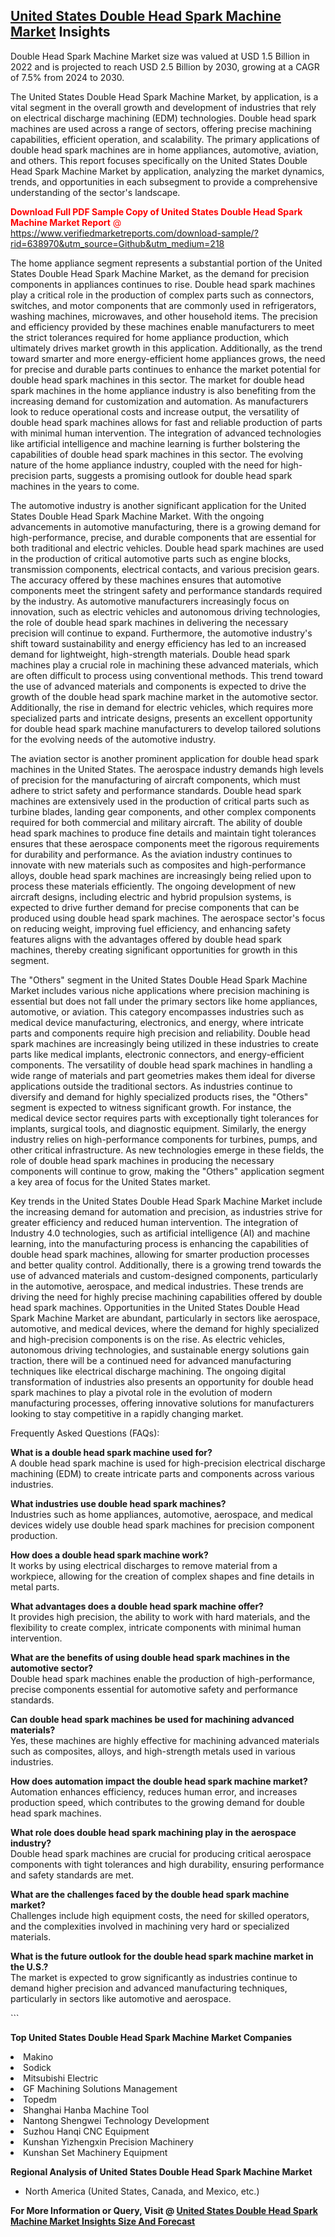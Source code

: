 <h2><a href="https://www.verifiedmarketreports.com/download-sample/?rid=638970&amp;utm_source=Github&amp;utm_medium=218" target="_blank">United States Double Head Spark Machine Market</a> Insights</h2><p>Double Head Spark Machine Market size was valued at USD 1.5 Billion in 2022 and is projected to reach USD 2.5 Billion by 2030, growing at a CAGR of 7.5% from 2024 to 2030.</p><p> <p>The United States Double Head Spark Machine Market, by application, is a vital segment in the overall growth and development of industries that rely on electrical discharge machining (EDM) technologies. Double head spark machines are used across a range of sectors, offering precise machining capabilities, efficient operation, and scalability. The primary applications of double head spark machines are in home appliances, automotive, aviation, and others. This report focuses specifically on the United States Double Head Spark Machine Market by application, analyzing the market dynamics, trends, and opportunities in each subsegment to provide a comprehensive understanding of the sector's landscape.</p> <p><p><span class=""><span style="color: #ff0000;"><strong>Download Full PDF Sample Copy of United States Double Head Spark Machine Market Report</strong> @ </span><a href="https://www.verifiedmarketreports.com/download-sample/?rid=638970&amp;utm_source=Github&amp;utm_medium=218" target="_blank">https://www.verifiedmarketreports.com/download-sample/?rid=638970&amp;utm_source=Github&amp;utm_medium=218</a></span></p></p> <p>The home appliance segment represents a substantial portion of the United States Double Head Spark Machine Market, as the demand for precision components in appliances continues to rise. Double head spark machines play a critical role in the production of complex parts such as connectors, switches, and motor components that are commonly used in refrigerators, washing machines, microwaves, and other household items. The precision and efficiency provided by these machines enable manufacturers to meet the strict tolerances required for home appliance production, which ultimately drives market growth in this application. Additionally, as the trend toward smarter and more energy-efficient home appliances grows, the need for precise and durable parts continues to enhance the market potential for double head spark machines in this sector. The market for double head spark machines in the home appliance industry is also benefiting from the increasing demand for customization and automation. As manufacturers look to reduce operational costs and increase output, the versatility of double head spark machines allows for fast and reliable production of parts with minimal human intervention. The integration of advanced technologies like artificial intelligence and machine learning is further bolstering the capabilities of double head spark machines in this sector. The evolving nature of the home appliance industry, coupled with the need for high-precision parts, suggests a promising outlook for double head spark machines in the years to come.</p> <p>The automotive industry is another significant application for the United States Double Head Spark Machine Market. With the ongoing advancements in automotive manufacturing, there is a growing demand for high-performance, precise, and durable components that are essential for both traditional and electric vehicles. Double head spark machines are used in the production of critical automotive parts such as engine blocks, transmission components, electrical contacts, and various precision gears. The accuracy offered by these machines ensures that automotive components meet the stringent safety and performance standards required by the industry. As automotive manufacturers increasingly focus on innovation, such as electric vehicles and autonomous driving technologies, the role of double head spark machines in delivering the necessary precision will continue to expand. Furthermore, the automotive industry's shift toward sustainability and energy efficiency has led to an increased demand for lightweight, high-strength materials. Double head spark machines play a crucial role in machining these advanced materials, which are often difficult to process using conventional methods. This trend toward the use of advanced materials and components is expected to drive the growth of the double head spark machine market in the automotive sector. Additionally, the rise in demand for electric vehicles, which requires more specialized parts and intricate designs, presents an excellent opportunity for double head spark machine manufacturers to develop tailored solutions for the evolving needs of the automotive industry.</p> <p>The aviation sector is another prominent application for double head spark machines in the United States. The aerospace industry demands high levels of precision for the manufacturing of aircraft components, which must adhere to strict safety and performance standards. Double head spark machines are extensively used in the production of critical parts such as turbine blades, landing gear components, and other complex components required for both commercial and military aircraft. The ability of double head spark machines to produce fine details and maintain tight tolerances ensures that these aerospace components meet the rigorous requirements for durability and performance. As the aviation industry continues to innovate with new materials such as composites and high-performance alloys, double head spark machines are increasingly being relied upon to process these materials efficiently. The ongoing development of new aircraft designs, including electric and hybrid propulsion systems, is expected to drive further demand for precise components that can be produced using double head spark machines. The aerospace sector's focus on reducing weight, improving fuel efficiency, and enhancing safety features aligns with the advantages offered by double head spark machines, thereby creating significant opportunities for growth in this segment.</p> <p>The "Others" segment in the United States Double Head Spark Machine Market includes various niche applications where precision machining is essential but does not fall under the primary sectors like home appliances, automotive, or aviation. This category encompasses industries such as medical device manufacturing, electronics, and energy, where intricate parts and components require high precision and reliability. Double head spark machines are increasingly being utilized in these industries to create parts like medical implants, electronic connectors, and energy-efficient components. The versatility of double head spark machines in handling a wide range of materials and part geometries makes them ideal for diverse applications outside the traditional sectors. As industries continue to diversify and demand for highly specialized products rises, the "Others" segment is expected to witness significant growth. For instance, the medical device sector requires parts with exceptionally tight tolerances for implants, surgical tools, and diagnostic equipment. Similarly, the energy industry relies on high-performance components for turbines, pumps, and other critical infrastructure. As new technologies emerge in these fields, the role of double head spark machines in producing the necessary components will continue to grow, making the "Others" application segment a key area of focus for the United States market.</p> <p>Key trends in the United States Double Head Spark Machine Market include the increasing demand for automation and precision, as industries strive for greater efficiency and reduced human intervention. The integration of Industry 4.0 technologies, such as artificial intelligence (AI) and machine learning, into the manufacturing process is enhancing the capabilities of double head spark machines, allowing for smarter production processes and better quality control. Additionally, there is a growing trend towards the use of advanced materials and custom-designed components, particularly in the automotive, aerospace, and medical industries. These trends are driving the need for highly precise machining capabilities offered by double head spark machines. Opportunities in the United States Double Head Spark Machine Market are abundant, particularly in sectors like aerospace, automotive, and medical devices, where the demand for highly specialized and high-precision components is on the rise. As electric vehicles, autonomous driving technologies, and sustainable energy solutions gain traction, there will be a continued need for advanced manufacturing techniques like electrical discharge machining. The ongoing digital transformation of industries also presents an opportunity for double head spark machines to play a pivotal role in the evolution of modern manufacturing processes, offering innovative solutions for manufacturers looking to stay competitive in a rapidly changing market.</p> <p>Frequently Asked Questions (FAQs):</p> <p><b>What is a double head spark machine used for?</b><br>A double head spark machine is used for high-precision electrical discharge machining (EDM) to create intricate parts and components across various industries.</p> <p><b>What industries use double head spark machines?</b><br>Industries such as home appliances, automotive, aerospace, and medical devices widely use double head spark machines for precision component production.</p> <p><b>How does a double head spark machine work?</b><br>It works by using electrical discharges to remove material from a workpiece, allowing for the creation of complex shapes and fine details in metal parts.</p> <p><b>What advantages does a double head spark machine offer?</b><br>It provides high precision, the ability to work with hard materials, and the flexibility to create complex, intricate components with minimal human intervention.</p> <p><b>What are the benefits of using double head spark machines in the automotive sector?</b><br>Double head spark machines enable the production of high-performance, precise components essential for automotive safety and performance standards.</p> <p><b>Can double head spark machines be used for machining advanced materials?</b><br>Yes, these machines are highly effective for machining advanced materials such as composites, alloys, and high-strength metals used in various industries.</p> <p><b>How does automation impact the double head spark machine market?</b><br>Automation enhances efficiency, reduces human error, and increases production speed, which contributes to the growing demand for double head spark machines.</p> <p><b>What role does double head spark machining play in the aerospace industry?</b><br>Double head spark machines are crucial for producing critical aerospace components with tight tolerances and high durability, ensuring performance and safety standards are met.</p> <p><b>What are the challenges faced by the double head spark machine market?</b><br>Challenges include high equipment costs, the need for skilled operators, and the complexities involved in machining very hard or specialized materials.</p> <p><b>What is the future outlook for the double head spark machine market in the U.S.?</b><br>The market is expected to grow significantly as industries continue to demand higher precision and advanced manufacturing techniques, particularly in sectors like automotive and aerospace.</p> ```</p><p><strong>Top United States Double Head Spark Machine Market Companies</strong></p><div data-test-id=""><p><li>Makino</li><li> Sodick</li><li> Mitsubishi Electric</li><li> GF Machining Solutions Management</li><li> Topedm</li><li> Shanghai Hanba Machine Tool</li><li> Nantong Shengwei Technology Development</li><li> Suzhou Hanqi CNC Equipment</li><li> Kunshan Yizhengxin Precision Machinery</li><li> Kunshan Set Machinery Equipment</li></p><div><strong>Regional Analysis of&nbsp;United States Double Head Spark Machine Market</strong></div><ul><li dir="ltr"><p dir="ltr">North America&nbsp;(United States, Canada, and Mexico, etc.)</p></li></ul><p><strong>For More Information or Query, Visit @&nbsp;</strong><strong><a href="https://www.verifiedmarketreports.com/product/double-head-spark-machine-market/?utm_source=Github&amp;utm_medium=218" target="_blank">United States Double Head Spark Machine Market Insights Size And Forecast</a></strong></p></div>
